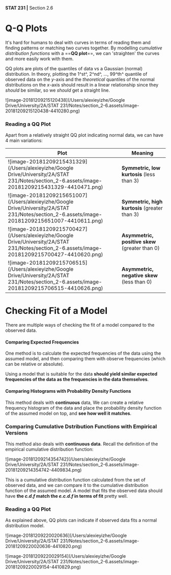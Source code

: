 __STAT 231 |__ Section 2.6



# Q-Q Plots

It's hard for humans to deal with curves in terms of reading them and finding patterns or matching two curves together. By modelling _cumulative distribution functions_ with a ==__QQ plot__==, we can 'straighten' the curves and more easily work with them.

QQ plots are plots of the quantiles of data vs a Gaussian (normal) distribution. In theory, plotting the 1^st^, 2^nd^, ..., 99^th^ quantile of observed data on the $y$-axis and the _theoretical_ quantiles of the normal distributions on the $x$-axis should result in a linear relationship since they _should_ be similar, so we *should* get a straight line.

![image-20181209215120438](/Users/alexieyizhe/Google Drive/University/2A/STAT 231/Notes/section_2-6.assets/image-20181209215120438-4410280.png)

### Reading a QQ Plot

Apart from a relatively straight QQ plot indicating normal data, we can have 4 main variations:

| Plot                                                         | Meaning                                        |
| ------------------------------------------------------------ | ---------------------------------------------- |
| ![image-20181209215431329](/Users/alexieyizhe/Google Drive/University/2A/STAT 231/Notes/section_2-6.assets/image-20181209215431329-4410471.png) | __Symmetric, low kurtosis__ (less than 3)      |
| ![image-20181209215651007](/Users/alexieyizhe/Google Drive/University/2A/STAT 231/Notes/section_2-6.assets/image-20181209215651007-4410611.png) | __Symmetric, high kurtosis__ (greater than 3)  |
| ![image-20181209215700427](/Users/alexieyizhe/Google Drive/University/2A/STAT 231/Notes/section_2-6.assets/image-20181209215700427-4410620.png) | __Asymmetric, positive skew__ (greater than 0) |
| ![image-20181209215706515](/Users/alexieyizhe/Google Drive/University/2A/STAT 231/Notes/section_2-6.assets/image-20181209215706515-4410626.png) | __Asymmetric, negative skew__ (less than 0)    |



# Checking Fit of a Model

There are multiple ways of checking the fit of a model compared to the observed data.

#### Comparing Expected Frequencies

One method is to calculate the expected frequencies of the data using the assumed model, and then comparing them with observe frequencies (which can be relative or absolute). 

Using a model that is suitable for the data **should yield similar expected frequencies of the data as the frequencies in the data themselves**.

#### Comparing Histograms with Probability Density Functions

This method deals with __continuous__ data, We can create a relative frequency histogram of the data and place the probability density function of the assumed model on top, and **see how well it matches**.

### Comparing Cumulative Dstribution Functions with Empirical Versions

This method also deals with **continuous data**. Recall the definition of the empirical cumulative distribution function:

![image-20181209214354742](/Users/alexieyizhe/Google Drive/University/2A/STAT 231/Notes/section_2-6.assets/image-20181209214354742-4409834.png)

This is a cumulative distribution function calculated from the set of observed data, and we can compare it to the cumulative distribution function of the assumed model. A model that fits the observed data should have **the _c.d.f_ match the _e.c.d.f_ in terms of fit** pretty well.

### Reading a QQ Plot

As explained above, QQ plots can indicate if observed data fits a normal distribution model.

![image-20181209220020636](/Users/alexieyizhe/Google Drive/University/2A/STAT 231/Notes/section_2-6.assets/image-20181209220020636-4410820.png)

![image-20181209220029154](/Users/alexieyizhe/Google Drive/University/2A/STAT 231/Notes/section_2-6.assets/image-20181209220029154-4410829.png)





